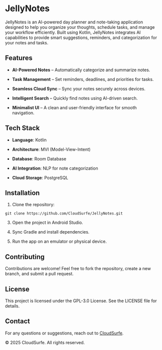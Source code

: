 # JellyNotes

JellyNotes is an AI-powered day planner and note-taking application designed to help you organize your
thoughts, schedule tasks, and manage your workflow efficiently. Built using Kotlin, JellyNotes integrates AI
capabilities to provide smart suggestions, reminders, and categorization for your notes and tasks.

## Features

- **AI-Powered Notes** – Automatically categorize and summarize notes.

- **Task Management** – Set reminders, deadlines, and priorities for tasks.

- **Seamless Cloud Sync** – Sync your notes securely across devices.

- **Intelligent Search** – Quickly find notes using AI-driven search.

- **Minimalist UI** – A clean and user-friendly interface for smooth navigation.

## Tech Stack

- **Language**: Kotlin

- **Architecture**: MVI (Model-View-Intent)

- **Database**: Room Database

- **AI Integration**: NLP for note categorization

- **Cloud Storage**: PostgreSQL

## Installation

1. Clone the repository:
```
git clone https://github.com/CloudSurfe/JellyNotes.git
```


3. Open the project in Android Studio.

4. Sync Gradle and install dependencies.

5. Run the app on an emulator or physical device.

## Contributing

Contributions are welcome! Feel free to fork the repository, create a new branch, and submit a pull request.

## License

This project is licensed under the GPL-3.0 License. See the LICENSE file for details.

## Contact

For any questions or suggestions, reach out to [CloudSurfe](www.cloudsurfe.com).

© 2025 CloudSurfe. All rights reserved.
